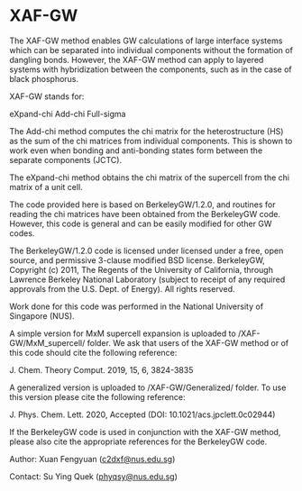 # XAF-GW
The XAF-GW method enables GW calculations of large interface systems which can be separated into individual components without the formation of dangling bonds. However, the XAF-GW method can apply to layered systems with hybridization between the components, such as in the case of black phosphorus. 

XAF-GW stands for:

eXpand-chi
Add-chi
Full-sigma

The Add-chi method computes the chi matrix for the heterostructure (HS) as the sum of the chi matrices from individual components. This is shown to work even when bonding and anti-bonding states form between the separate components (JCTC).

The eXpand-chi method obtains the chi matrix of the supercell from the chi matrix of a unit cell.

The code provided here is based on BerkeleyGW/1.2.0, and routines for reading the chi matrices have been obtained from the BerkeleyGW code. However, this code is general and can be easily modified for other GW codes.

The BerkeleyGW/1.2.0 code is licensed under licensed under a free, open source, and permissive 3-clause modified BSD license.
BerkeleyGW, Copyright (c) 2011, The Regents of the University of California, through Lawrence Berkeley National Laboratory (subject to receipt of any required approvals from the U.S. Dept. of Energy). All rights reserved.

Work done for this code was performed in the National University of Singapore (NUS). 

A simple version for MxM supercell expansion is uploaded to /XAF-GW/MxM_supercell/ folder. We ask that users of the XAF-GW method or of this code should cite the following reference:

J. Chem. Theory Comput. 2019, 15, 6, 3824-3835

A generalized version is uploaded to /XAF-GW/Generalized/ folder. To use this version please cite the following reference:

J. Phys. Chem. Lett. 2020, Accepted (DOI: 10.1021/acs.jpclett.0c02944)


If the BerkeleyGW code is used in conjunction with the XAF-GW method, please also cite the appropriate references for the BerkeleyGW code.

Author: Xuan Fengyuan (c2dxf@nus.edu.sg)

Contact: Su Ying Quek (phyqsy@nus.edu.sg) 
